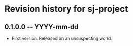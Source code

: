 # Revision history for sj-project

## 0.1.0.0 -- YYYY-mm-dd

* First version. Released on an unsuspecting world.
